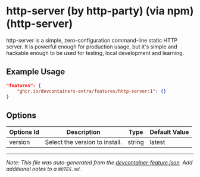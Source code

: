 
# http-server (by http-party) (via npm) (http-server)

http-server is a simple, zero-configuration command-line static HTTP server. It is powerful enough for production usage, but it's simple and hackable enough to be used for testing, local development and learning.

## Example Usage

```json
"features": {
    "ghcr.io/devcontainers-extra/features/http-server:1": {}
}
```

## Options

| Options Id | Description | Type | Default Value |
|-----|-----|-----|-----|
| version | Select the version to install. | string | latest |



---

_Note: This file was auto-generated from the [devcontainer-feature.json](devcontainer-feature.json).  Add additional notes to a `NOTES.md`._

